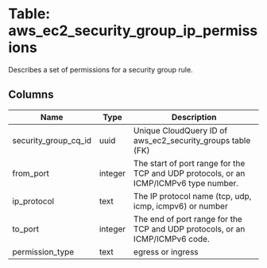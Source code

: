 
# Table: aws_ec2_security_group_ip_permissions
Describes a set of permissions for a security group rule.
## Columns
| Name        | Type           | Description  |
| ------------- | ------------- | -----  |
|security_group_cq_id|uuid|Unique CloudQuery ID of aws_ec2_security_groups table (FK)|
|from_port|integer|The start of port range for the TCP and UDP protocols, or an ICMP/ICMPv6 type number.|
|ip_protocol|text|The IP protocol name (tcp, udp, icmp, icmpv6) or number|
|to_port|integer|The end of port range for the TCP and UDP protocols, or an ICMP/ICMPv6 code.|
|permission_type|text|egress or ingress|
